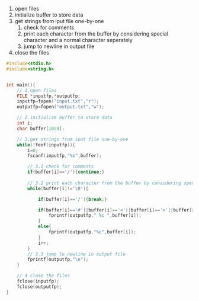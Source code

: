 1. open files
2. initialize buffer to store data
3. get strings from iput file one-by-one
	1. check for comments
	2. print each character from the buffer by considering special character and a normal character seperately
	3. jump to newline in output file
4. close the files 


```c
#include<stdio.h>
#include<string.h>


int main(){
    // 1.open files
    FILE *inputfp,*outputfp;
    inputfp=fopen("input.txt","r");
    outputfp=fopen("output.txt","w");

    // 2.initialize buffer to store data
    int i;
    char buffer[1024];

    // 3.get strings from iput file one-by-one
    while(!feof(inputfp)){
        i=0;
        fscanf(inputfp,"%s",buffer);

        // 3.1 check for comments
        if(buffer[i]=='/'){continue;}
        
        // 3.2 print each character from the buffer by considering special character and a normal character seperately
        while(buffer[i]!='\0'){

            if(buffer[i]=='/'){break;}

            if(buffer[i]=='#'||buffer[i]=='<'||buffer[i]=='>'||buffer[i]=='"'||buffer[i]==';'||buffer[i]=='('||buffer[i]==')'){
                fprintf(outputfp," %c ",buffer[i]);
            }
            else{
                fprintf(outputfp,"%c",buffer[i]);
            }
            i++;
        }
        // 3.3 jump to newline in output file
        fprintf(outputfp,"\n");
    }

    // 4 close the files 
    fclose(inputfp);
    fclose(outputfp);
}
```